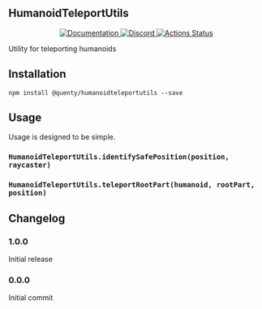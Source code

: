 ## HumanoidTeleportUtils
<div align="center">
  <a href="http://quenty.github.io/api/">
    <img src="https://img.shields.io/badge/docs-website-green.svg" alt="Documentation" />
  </a>
  <a href="https://discord.gg/mhtGUS8">
    <img src="https://img.shields.io/badge/discord-nevermore-blue.svg" alt="Discord" />
  </a>
  <a href="https://github.com/Quenty/NevermoreEngine/actions">
    <img src="https://github.com/Quenty/NevermoreEngine/workflows/luacheck/badge.svg" alt="Actions Status" />
  </a>
</div>

Utility for teleporting humanoids

## Installation
```
npm install @quenty/humanoidteleportutils --save
```

## Usage
Usage is designed to be simple.

### `HumanoidTeleportUtils.identifySafePosition(position, raycaster)`

### `HumanoidTeleportUtils.teleportRootPart(humanoid, rootPart, position)`


## Changelog

### 1.0.0
Initial release

### 0.0.0
Initial commit
